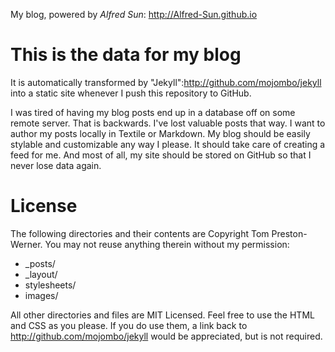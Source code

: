My blog, powered by <i>Alfred Sun</i>:   http://Alfred-Sun.github.io

# This is the data for my blog

It is automatically transformed by "Jekyll":http://github.com/mojombo/jekyll into a static site whenever I push this repository to GitHub.

I was tired of having my blog posts end up in a database off on some remote server. That is backwards. I've lost valuable posts that way. I want to author my posts locally in Textile or Markdown. My blog should be easily stylable and customizable any way I please. It should take care of creating a feed for me. And most of all, my site should be stored on GitHub so that I never lose data again.

# License

The following directories and their contents are Copyright Tom Preston-Werner. You may not reuse anything therein without my permission:

* _posts/
* _layout/
* stylesheets/
* images/

All other directories and files are MIT Licensed. Feel free to use the HTML and CSS as you please. If you do use them, a link back to http://github.com/mojombo/jekyll would be appreciated, but is not required.
